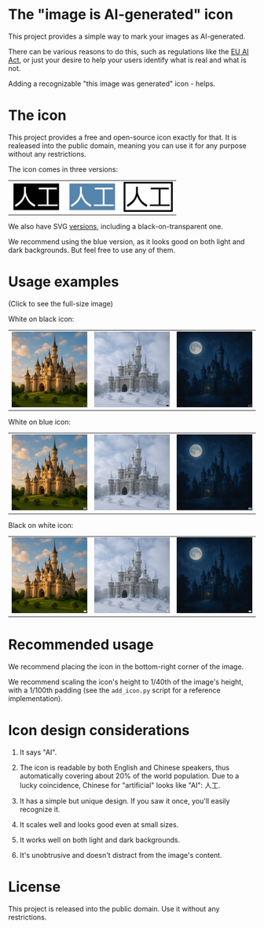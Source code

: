 # The "image is AI-generated" icon

This project provides a simple way to mark your images as AI-generated.

There can be various reasons to do this, such as regulations like the [EU AI Act](https://en.wikipedia.org/wiki/Artificial_Intelligence_Act), or just your desire to help your users identify what is real and what is not.

Adding a recognizable "this image was generated" icon - helps. 

# The icon

This project provides a free and open-source icon exactly for that. 
It is realeased into the public domain, meaning you can use it for any purpose without any restrictions.

The icon comes in three versions:

<table><tr>
<td><a href="icon/png/white_on_black.png" target="_blank"><img src="icon/png/white_on_black.png" width="100"></a></td>
<td><a href="icon/png/white_on_blue.png" target="_blank"><img src="icon/png/white_on_blue.png" width="100"></a></td>
<td><a href="icon/png/black_on_white.png" target="_blank"><img src="icon/png/black_on_white.png" width="100"></a></td>
</tr></table>

We also have SVG [versions](icon/svg), including a black-on-transparent one.

We recommend using the blue version, as it looks good on both light and dark backgrounds.
But feel free to use any of them.



# Usage examples

(Click to see the full-size image)

White on black icon:
<table><tr>

<td><a href="examples/with_icon_white_on_black/summer_with_icon_white_on_black.png" target="_blank"><img src="examples/with_icon_white_on_black/summer_with_icon_white_on_black.png" width="300"></a></td>
<td><a href="examples/with_icon_white_on_black/winter_with_icon_white_on_black.png" target="_blank"><img src="examples/with_icon_white_on_black/winter_with_icon_white_on_black.png" width="300"></a></td>
<td><a href="examples/with_icon_white_on_black/night_with_icon_white_on_black.png" target="_blank"><img src="examples/with_icon_white_on_black/night_with_icon_white_on_black.png" width="300"></a></td>
</tr></table>

White on blue icon:
<table><tr>
<td><a href="examples/with_icon_white_on_blue/summer_with_icon_white_on_blue.png" target="_blank"><img src="examples/with_icon_white_on_blue/summer_with_icon_white_on_blue.png" width="300"></a></td>
<td><a href="examples/with_icon_white_on_blue/winter_with_icon_white_on_blue.png" target="_blank"><img src="examples/with_icon_white_on_blue/winter_with_icon_white_on_blue.png" width="300"></a></td>
<td><a href="examples/with_icon_white_on_blue/night_with_icon_white_on_blue.png" target="_blank"><img src="examples/with_icon_white_on_blue/night_with_icon_white_on_blue.png" width="300"></a></td>
</tr></table>

Black on white icon:
<table><tr>
<td><a href="examples/with_icon_black_on_white/summer_with_icon_black_on_white.png" target="_blank"><img src="examples/with_icon_black_on_white/summer_with_icon_black_on_white.png" width="300"></a></td>
<td><a href="examples/with_icon_black_on_white/winter_with_icon_black_on_white.png" target="_blank"><img src="examples/with_icon_black_on_white/winter_with_icon_black_on_white.png" width="300"></a></td>
<td><a href="examples/with_icon_black_on_white/night_with_icon_black_on_white.png" target="_blank"><img src="examples/with_icon_black_on_white/night_with_icon_black_on_white.png" width="300"></a></td>
</tr></table>

# Recommended usage

We recommend placing the icon in the bottom-right corner of the image. 

We recommend scaling the icon's height to 1/40th of the image's height, 
with a 1/100th padding (see the `add_icon.py` script for a reference implementation).

# Icon design considerations

1) It says "AI". 

2) The icon is readable by both English and Chinese speakers, thus automatically covering about
20% of the world population. 
Due to a lucky coincidence, Chinese for "artificial" looks like "AI": 人工.

3) It has a simple but unique design. If you saw it once, you'll easily recognize it. 

4. It scales well and looks good even at small sizes. 

5. It works well on both light and dark backgrounds. 

6. It's unobtrusive and doesn't distract from the image's content. 

# License

This project is released into the public domain. Use it without any restrictions. 
